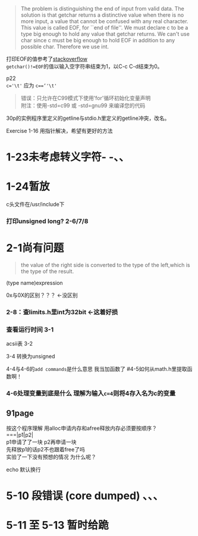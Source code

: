 >The problem is distinguishing the end of input from valid data. The solution is that getchar returns a distinctive value when there is no more input, a value that cannot be confused with any real character. This value is called EOF, for ``end of file''. We must declare c to be a type big enough to hold any value that getchar returns. We can't use char since c must be big enough to hold EOF in addition to any possible char. Therefore we use int.  

打印EOF的值参考了[stackoverflow](http://stackoverflow.com/questions/11968558/print-the-value-of-eof-also-for-the-following-code-give-the-output)  
`getchar()!=EOF`的值以输入空字符串结束为1，以C-c C-d结束为0。  

p22  
`c='\t'` 应为 `c==‘'\t'`  

>错误：只允许在C99模式下使用'for'循环初始化变量声明  
>附注：使用-std=c99 或 -std=gnu99 来编译您的代码  

30p的实例程序里定义的getline与stdio.h里定义的getline冲突，改名。

Exercise 1-16 用指针解决，希望有更好的方法

# 1-23未考虑转义字符- -、、

# 1-24暂放

c头文件在/usr/include下

### 打印unsigned long? 2-6/7/8

# 2-1尚有问题

>the value of the right side is converted to the type of the left,which is the type of the result.

(type name)expression

0x与0X的区别？？？ <-没区别

### 2-8：查limits.h里int为32bit <-这着好损

### 查看运行时间 3-1

acsii表 3-2

3-4 转换为unsigned

4-4与4-6的`add commands`是什么意思 我当加函数了
#4-5如何从math.h里提取函数啊！

### 4-6处理变量到底是什么 理解为输入`c=4`则将4存入名为c的变量

## 91page
按这个程序理解 用alloc申请内存和afree释放内存必须要按顺序？  
===|p1|p2|  
p1申请了了一块 p2再申请一块  
先释放p1的话p2不也跟着free了吗  
实验了一下没有预想的情况 为什么呢？

echo 默认换行

# 5-10 段错误 (core dumped) 、、、
# 5-11 至 5-13 暂时给跪


